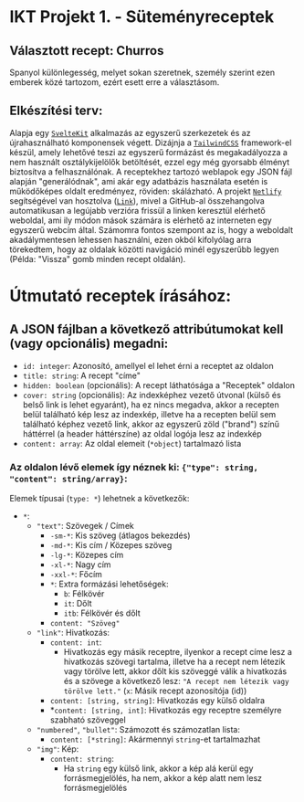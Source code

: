 # IKT Projekt 1. - Süteményreceptek

## Választott recept: Churros

  Spanyol különlegesség, melyet sokan szeretnek, személy szerint ezen emberek közé tartozom, ezért esett erre a választásom.

## Elkészítési terv:
  Alapja egy [`SvelteKit`](https://kit.svelte.dev/) alkalmazás az egyszerű szerkezetek és az újrahasználható komponensek végett. Dizájnja a [`TailwindCSS`](https://tailwindcss.com/) framework-el készül, amely lehetővé teszi az egyszerű formázást és megakadályozza a nem használt osztálykijelölők betöltését, ezzel egy még gyorsabb élményt biztosítva a felhasználónak. A receptekhez tartozó weblapok egy JSON fájl alapján "generálódnak", ami akár egy adatbázis használata esetén is működőképes oldalt eredményez, röviden: skálázható. A projekt [`Netlify`](https://netlify.com/) segítségével van hosztolva ([`Link`](https://neu-iktprojekt-receptek-2023.netlify.app/)), mivel a GitHub-al összehangolva automatikusan a legújabb verzióra frissül a linken keresztül elérhető weboldal, ami ily módon mások számára is elérhető az interneten egy egyszerű webcím által. Számomra fontos szempont az is, hogy a weboldalt akadálymentesen lehessen használni, ezen okból kifolyólag arra törekedtem, hogy az oldalak közötti navigáció minél egyszerűbb legyen (Példa: "Vissza" gomb minden recept oldalán).

# Útmutató receptek írásához:
## A JSON fájlban a következő attribútumokat kell (vagy opcionális) megadni:
- `id: integer`: Azonosító, amellyel el lehet érni a receptet az oldalon
- `title: string`: A recept "címe"
- `hidden: boolean` (opcionális): A recept láthatósága a "Receptek" oldalon
- `cover: string` (opcionális): Az indexképhez vezető útvonal (külső és belső link is lehet egyaránt), ha ez nincs megadva, akkor a recepten belül található kép lesz az indexkép, illetve ha a recepten belül sem található képhez vezető link, akkor az egyszerű zöld ("brand") színű háttérrel (a header háttérszíne) az oldal logója lesz az indexkép
- `content: array`: Az oldal elemeit (`*object`) tartalmazó lista
### Az oldalon lévő elemek így néznek ki: `{"type": string, "content": string/array}`:
Elemek típusai (`type: *`) lehetnek a következők:
- `*`:
  - `"text"`: Szövegek / Címek
    - `-sm-*`: Kis szöveg (átlagos bekezdés)
    - `-md-*`: Kis cím / Közepes szöveg
    - `-lg-*`: Közepes cím
    - `-xl-*`: Nagy cím
    - `-xxl-*`: Főcím
    - `*`: Extra formázási lehetőségek:
      - `b`: Félkövér
      - `it`: Dőlt
      - `itb`: Félkövér és dőlt
    - `content: "Szöveg"`
  - `"link"`: Hivatkozás:
    - `content: int`:
      - Hivatkozás egy másik receptre, ilyenkor a recept címe lesz a hivatkozás szövegi tartalma, illetve ha a recept nem létezik vagy törölve lett, akkor dőlt kis szöveggé válik a hivatkozás és a szövege a következő lesz: `"A recept nem létezik vagy törölve lett."` (`x`: Másik recept azonosítója (id))
    - `content: [string, string]`: Hivatkozás egy külső oldalra
    - *`content: [string, int]`: Hivatkozás egy receptre személyre szabható szöveggel
  - `"numbered"`, `"bullet"`: Számozott és számozatlan lista:
    - `content: [*string]`: Akármennyi `string`-et tartalmazhat
  - `"img"`: Kép:
    - `content: string`:
      - Ha `string` egy külső link, akkor a kép alá kerül egy forrásmegjelölés, ha nem, akkor a kép alatt nem lesz forrásmegjelölés
